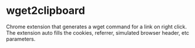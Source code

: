 wget2clipboard
==============

Chrome extension that generates a wget command for a link on right click. The extension auto fills the cookies, referrer, simulated browser header, etc parameters.
